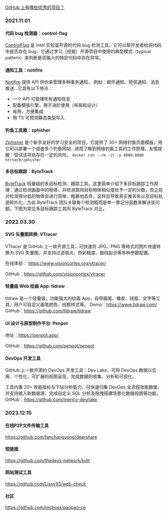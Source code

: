 [GitHub 上有哪些优秀的项目？](https://www.zhihu.com/question/20584141)

### 2021.11.01
#### 代码 bug 检测器：control-flag
[ControlFlag](https://github.com/IntelLabs/control-flag) 是 Intel 实验室开源的代码 bug 检测工具，它可以帮开发者检测代码中是否存在 bug，它通过学习（挖掘）开源项目中使用的典型模式（typical pattern）来判断是否输入的特定代码中存在异常。

#### 通知工具：notifire
[Notifire](https://github.com/notifirehq/notifire) 提供 API 供你来管理多种事务通知， 例如：邮件通知、短信通知、消息推送…它具有以下特点：

- 一个 API 可管理所有通知信息
- 配备模版引擎，用于进阶使用（布局和设计）
- 易用，方便集成
- 用 TS 可预测静态类型写入

#### 钓鱼工具箱：zphisher
[Zphisher](https://github.com/htr-tech/zphisher) 是个新手友好的学习安全的项目，它提供了 30+ 网络钓鱼页面模版，用它可以部署一个或者多个钓鱼网站…进而了解到网络钓鱼工具的工作原理。友情提醒：尝试该项目存在一定的风险。
`docker run --rm -it -p 8080:8080 htrtech/zphisher`

#### 多目标跟踪：ByteTrack
[ByteTrack](https://github.com/ifzhang/ByteTrack) 轻量级的多目标检测、跟踪工具。这里简单介绍下多目标跟踪工作原理：通过检测画面中的物体，并检测其同目标物体相似度给予一定的分数，而之前对检测得分低的物体会进行简单、粗暴地丢弃，这样会导致真实推丢失以及目标轨迹碎片化，为此 ByteTrack 团队关联每个检测框而是单一靠记分函数来解决该问题。下图为常见多目标跟踪工具同 ByteTrack 对比。

### 2022.03.30
#### SVG 矢量图转换: VTracer
VTracer 是 GitHub 上一款开源工具，可快速将 JPG、PNG 等格式的图片快速转换为 SVG 矢量图，并支持过滤斑点、色彩精度、曲线拟合等多种参数配置。

在线体验：
https://www.visioncortex.org/vtracer/

GitHub：https://github.com/visioncortex/vtracer

#### 轻量级 Web 绘画 App: tldraw
tldraw 是一个轻量级，功能强大的绘画 App，自带画笔、橡皮、线框、文字等工具，用户可自定义画笔颜色、线框样式等。
Demo：https://www.tldraw.com/
GitHub：https://github.com/tldraw/tldraw

#### UI 设计与原型制作平台: Penpot

地址：https://penpot.app/

GitHub：https://github.com/penpot/penpot

#### DevOps 开发工具

GitHub 上一款开源的 DevOps 开发工具：Dev Lake，可将 DevOps 数据以实用、个性化、可扩展的视图呈现，完成数据的收集、分析和可视化。

工具内置 20+ 效能指标与下钻分析能力，可快速归集 DevOps 全流程效能数据，并支持接入新数据源，完成自定义 SQL 分析及拖拽搭建场景化数据视图等功能。
GitHub：https://github.com/merico-dev/lake

### 2023.12.15

#### 在线P2P文件传输工具
https://github.com/fanchangyong/deershare
#### 短链接
https://github.com/thedevs-network/kutt
#### 网站测试工具
https://github.com/Lissy93/web-check
#### 社区
https://github.com/rocboss/paopao-ce